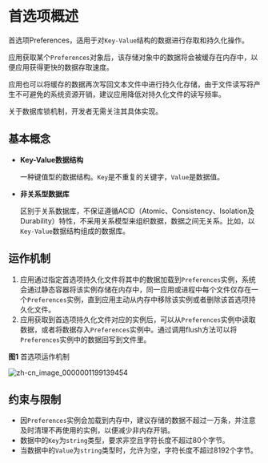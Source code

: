 # 首选项概述

首选项Preferences，适用于对`Key-Value`结构的数据进行存取和持久化操作。

应用获取某个`Preferences`对象后，该存储对象中的数据将会被缓存在内存中，以便应用获得更快的数据存取速度。

应用也可以将缓存的数据再次写回文本文件中进行持久化存储，由于文件读写将产生不可避免的系统资源开销，建议应用降低对持久化文件的读写频率。

关于数据库锁机制，开发者无需关注其具体实现。

## 基本概念

- **Key-Value数据结构**

  一种键值型的数据结构。`Key`是不重复的关键字，`Value`是数据值。

- **非关系型数据库**

  区别于关系数据库，不保证遵循ACID（Atomic、Consistency、Isolation及Durability）特性，不采用关系模型来组织数据，数据之间无关系。比如，以`Key-Value`数据结构组成的数据库。

## 运作机制

1. 应用通过指定首选项持久化文件将其中的数据加载到`Preferences`实例，系统会通过静态容器将该实例存储在内存中，同一应用或进程中每个文件仅存在一个`Preferences`实例，直到应用主动从内存中移除该实例或者删除该首选项持久化文件。
2. 应用获取到首选项持久化文件对应的实例后，可以从`Preferences`实例中读取数据，或者将数据存入`Preferences`实例中。通过调用flush方法可以将`Preferences`实例中的数据回写到文件里。

**图1** 首选项运作机制

![zh-cn_image_0000001199139454](figures/zh-cn_image_0000001199139454.png)

## 约束与限制

- 因`Preferences`实例会加载到内存中，建议存储的数据不超过一万条，并注意及时清理不再使用的实例，以便减少非内存开销。
- 数据中的`Key`为`string`类型，要求非空且字符长度不超过80个字节。
- 当数据中的`Value`为`string`类型时，允许为空，字符长度不超过8192个字节。